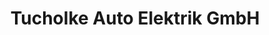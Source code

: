 ---
title: "Tucholke Auto Elektrik GmbH"
url: /oldenburg/tucholke-auto-elektrik-gmbh/
shop: Autowerkstatt
---